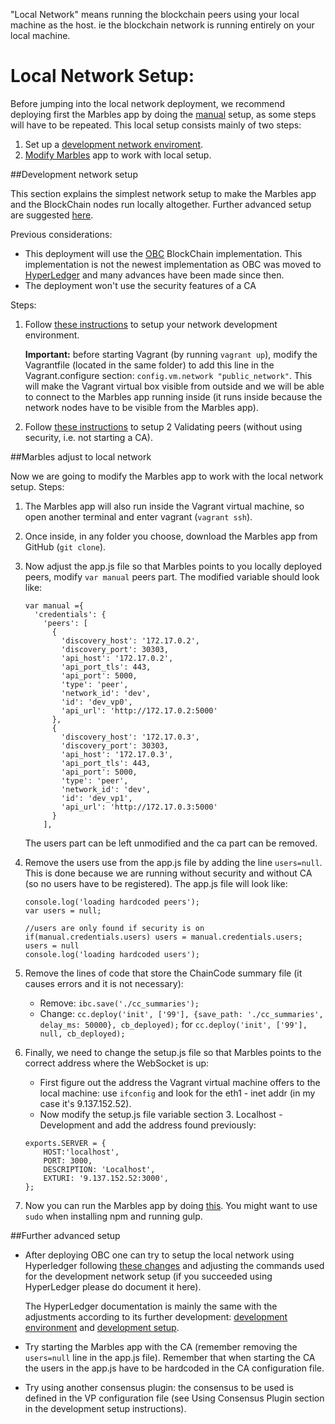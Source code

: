 "Local Network" means running the blockchain peers using your local machine as the host.
ie the blockchain network is running entirely on your local machine.

# <a name="local"></a>Local Network Setup:

Before jumping into the local network deployment, we recommend deploying first the Marbles app by doing the [manual](#network) setup, as some steps will have to be repeated. This local setup consists mainly of two steps:

1. Set up a [development network enviroment](#devenv).
2. [Modify Marbles](#marbmod) app to work with local setup.

##<a name="devenv"></a>Development network setup

This section explains the simplest network setup to make the Marbles app and the BlockChain nodes run locally altogether. Further advanced setup are suggested [here](#further).

Previous considerations:
- This deployment will use the [OBC](https://github.com/openblockchain) BlockChain implementation. This implementation is not the newest implementation as OBC was moved to [HyperLedger](https://github.com/hyperledger) and many advances have been made since then. 
- The deployment won't use the security features of a CA

Steps:

1. Follow [these instructions](https://github.com/openblockchain/obc-docs/blob/master/dev-setup/devenv.md#prerequisites) to setup your network development environment.

	**Important:** before starting Vagrant (by running ```vagrant up```), modify the Vagrantfile (located in the same folder) to add this line in the Vagrant.configure section: ```config.vm.network "public_network"```. This will make the Vagrant virtual box visible from outside and we will be able to connect to the Marbles app running inside (it runs inside because the network nodes have to be visible from the Marbles app).

2. Follow [these instructions](https://github.com/openblockchain/obc-docs/blob/master/dev-setup/devnet-setup.md) to setup 2 Validating peers (without using security, i.e. not starting a CA).


##<a name="marbmod"></a>Marbles adjust to local network

Now we are going to modify the Marbles app to work with the local network setup. Steps:

1. The Marbles app will also run inside the Vagrant virtual machine, so open another terminal and enter vagrant (```vagrant ssh```).
2. Once inside, in any folder you choose, download the Marbles app from GitHub (```git clone```).
3. Now adjust the app.js file so that Marbles points to you locally deployed peers, modify ```var manual``` peers part. The modified variable should look like:

	````
	var manual ={
	  'credentials': {
	    'peers': [
	      {
	        'discovery_host': '172.17.0.2',
	        'discovery_port': 30303,
	        'api_host': '172.17.0.2',
	        'api_port_tls': 443,
	        'api_port': 5000,
	        'type': 'peer',
	        'network_id': 'dev',
	        'id': 'dev_vp0',
	        'api_url': 'http://172.17.0.2:5000'
	      },
	      {
	        'discovery_host': '172.17.0.3',
	        'discovery_port': 30303,
	        'api_host': '172.17.0.3',
	        'api_port_tls': 443,
	        'api_port': 5000,
	        'type': 'peer',
	        'network_id': 'dev',
	        'id': 'dev_vp1',
	        'api_url': 'http://172.17.0.3:5000'
	      }
	    ],
	
	````
	The users part can be left unmodified and the ca part can be removed.

4. Remove the users use from the app.js file by adding the line ```users=null```. This is done because we are running without security and without CA (so no users have to be registered). The app.js file will look like:

	````
	console.log('loading hardcoded peers');
	var users = null;
	
	//users are only found if security is on
	if(manual.credentials.users) users = manual.credentials.users;
	users = null
	console.log('loading hardcoded users');
	````

5. Remove the lines of code that store the ChainCode summary file (it causes errors and it is not necessary):
	- Remove: ```ibc.save('./cc_summaries'); ```
	- Change: ```cc.deploy('init', ['99'], {save_path: './cc_summaries', delay_ms: 50000}, cb_deployed);``` for ```cc.deploy('init', ['99'], null, cb_deployed); ```

6. Finally, we need to change the setup.js file so that Marbles points to the correct address where the WebSocket is up:
	- First figure out the address the Vagrant virtual machine offers to the local machine: use ```ifconfig``` and look for the eth1 - inet addr (in my case it's 9.137.152.52).
	- Now modify the setup.js file variable section 3. Localhost - Development and add the address found previously:
	
	```
	exports.SERVER = {
		HOST:'localhost',
		PORT: 3000,
		DESCRIPTION: 'Localhost',
		EXTURI: '9.137.152.52:3000',
	};
	```

7. Now you can run the Marbles app by doing [this](#run). You might want to use ```sudo``` when installing npm and running gulp.


##<a name="further"></a>Further advanced setup

- After deploying OBC one can try to setup the local network using Hyperledger following [these changes](https://github.com/IBM-Blockchain/marbles/issues/6) and adjusting the commands used for the development network setup (if you succeeded using HyperLedger please do document it here). 

	The HyperLedger documentation is mainly the same with the adjustments according to its further development: [development environment](https://github.com/hyperledger/fabric/blob/master/docs/dev-setup/devenv.md) and [development setup](https://github.com/hyperledger/fabric/blob/master/docs/dev-setup/devnet-setup.md).

- Try starting the Marbles app with the CA (remember removing the ```users=null``` line in the app.js file). Remember that when starting the CA the users in the app.js have to be hardcoded in the CA configuration file.

- Try using another consensus plugin: the consensus to be used is defined in the VP configuration file (see Using Consensus Plugin section in the development setup instructions).
